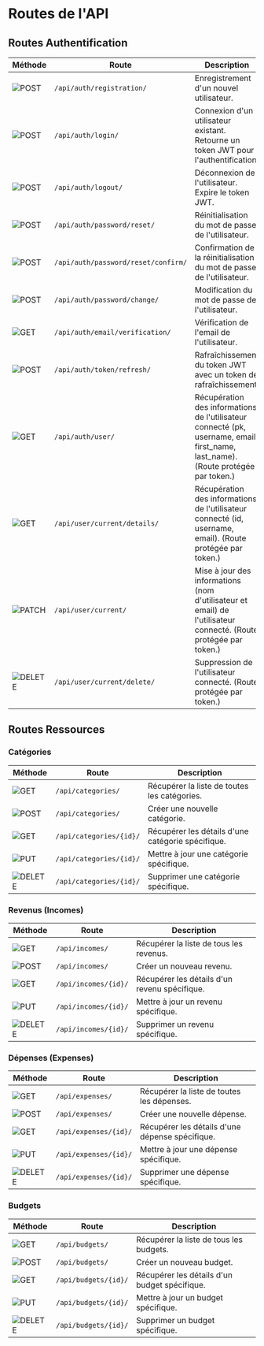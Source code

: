 # Routes de l'API

## Routes Authentification

| **Méthode** | **Route**                       | **Description**                                                                 |
|-------------|----------------------------------|---------------------------------------------------------------------------------|
| ![POST](https://img.shields.io/badge/POST-ffffff?style=for-the-badge&color=614e26)    | `/api/auth/registration/`           | Enregistrement d'un nouvel utilisateur.                                            |
| ![POST](https://img.shields.io/badge/POST-ffffff?style=for-the-badge&color=614e26)    | `/api/auth/login/`              | Connexion d'un utilisateur existant. Retourne un token JWT pour l'authentification.|
| ![POST](https://img.shields.io/badge/POST-ffffff?style=for-the-badge&color=614e26)    | `/api/auth/logout/`             | Déconnexion de l'utilisateur. Expire le token JWT.                              |
| ![POST](https://img.shields.io/badge/POST-ffffff?style=for-the-badge&color=614e26)    | `/api/auth/password/reset/`             | Réinitialisation du mot de passe de l'utilisateur.                         |
| ![POST](https://img.shields.io/badge/POST-ffffff?style=for-the-badge&color=614e26)    | `/api/auth/password/reset/confirm/`             | Confirmation de la réinitialisation du mot de passe de l'utilisateur.                         |
| ![POST](https://img.shields.io/badge/POST-ffffff?style=for-the-badge&color=614e26)    | `/api/auth/password/change/`             | Modification du mot de passe de l'utilisateur.                         |
| ![GET](https://img.shields.io/badge/GET-ffffff?style=for-the-badge&color=2b8100)     | `/api/auth/email/verification/`             | Vérification de l'email de l'utilisateur.                         |
| ![POST](https://img.shields.io/badge/POST-ffffff?style=for-the-badge&color=614e26)    | `/api/auth/token/refresh/`      | Rafraîchissement du token JWT avec un token de rafraîchissement.                |
| ![GET](https://img.shields.io/badge/GET-ffffff?style=for-the-badge&color=2b8100)     | `/api/auth/user/`             | Récupération des informations de l'utilisateur connecté (pk, username, email, first_name, last_name). (Route protégée par token.)                        |
| ![GET](https://img.shields.io/badge/GET-ffffff?style=for-the-badge&color=2b8100)     | `/api/user/current/details/`             | Récupération des informations de l'utilisateur connecté (id, username, email). (Route protégée par token.)                          |
| ![PATCH](https://img.shields.io/badge/PATCH-ffffff?style=for-the-badge&color=5928ed)     | `/api/user/current/`             | Mise à jour des informations (nom d'utilisateur et email) de l'utilisateur connecté. (Route protégée par token.)                        |
| ![DELETE](https://img.shields.io/badge/DELETE-ffffff?style=for-the-badge&color=77011b)     | `/api/user/current/delete/`             | Suppression de l'utilisateur connecté. (Route protégée par token.)                        |

## Routes Ressources

### Catégories

| **Méthode** | **Route**                       | **Description**                                                                 |
|-------------|----------------------------------|---------------------------------------------------------------------------------|
| ![GET](https://img.shields.io/badge/GET-ffffff?style=for-the-badge&color=2b8100)     | `/api/categories/`              | Récupérer la liste de toutes les catégories.                                    |
| ![POST](https://img.shields.io/badge/POST-ffffff?style=for-the-badge&color=614e26)   | `/api/categories/`              | Créer une nouvelle catégorie.                                                   |
| ![GET](https://img.shields.io/badge/GET-ffffff?style=for-the-badge&color=2b8100)     | `/api/categories/{id}/`         | Récupérer les détails d'une catégorie spécifique.                               |
| ![PUT](https://img.shields.io/badge/PUT-ffffff?style=for-the-badge&color=031e98) | `/api/categories/{id}/`         | Mettre à jour une catégorie spécifique.                                         |
| ![DELETE](https://img.shields.io/badge/DELETE-ffffff?style=for-the-badge&color=77011b) | `/api/categories/{id}/`         | Supprimer une catégorie spécifique. |

### Revenus (Incomes)

| **Méthode** | **Route**                       | **Description**                                                                 |
|-------------|----------------------------------|---------------------------------------------------------------------------------|
| ![GET](https://img.shields.io/badge/GET-ffffff?style=for-the-badge&color=2b8100)     | `/api/incomes/`                 | Récupérer la liste de tous les revenus.                                         |
| ![POST](https://img.shields.io/badge/POST-ffffff?style=for-the-badge&color=614e26)   | `/api/incomes/`                 | Créer un nouveau revenu.                                                        |
| ![GET](https://img.shields.io/badge/GET-ffffff?style=for-the-badge&color=2b8100)     | `/api/incomes/{id}/`            | Récupérer les détails d'un revenu spécifique.                                   |
| ![PUT](https://img.shields.io/badge/PUT-ffffff?style=for-the-badge&color=031e98) | `/api/incomes/{id}/`            | Mettre à jour un revenu spécifique.                                             |
| ![DELETE](https://img.shields.io/badge/DELETE-ffffff?style=for-the-badge&color=77011b) | `/api/incomes/{id}/`            | Supprimer un revenu spécifique.|

### Dépenses (Expenses)

| **Méthode** | **Route**                       | **Description**                                                                 |
|-------------|----------------------------------|---------------------------------------------------------------------------------|
| ![GET](https://img.shields.io/badge/GET-ffffff?style=for-the-badge&color=2b8100)      | `/api/expenses/`                | Récupérer la liste de toutes les dépenses.                                      |
| ![POST](https://img.shields.io/badge/POST-ffffff?style=for-the-badge&color=614e26)   | `/api/expenses/`                | Créer une nouvelle dépense.                                                     |
|  ![GET](https://img.shields.io/badge/GET-ffffff?style=for-the-badge&color=2b8100)      | `/api/expenses/{id}/`           | Récupérer les détails d'une dépense spécifique.                                 |
| ![PUT](https://img.shields.io/badge/PUT-ffffff?style=for-the-badge&color=031e98) | `/api/expenses/{id}/`           | Mettre à jour une dépense spécifique.                                           |
| ![DELETE](https://img.shields.io/badge/DELETE-ffffff?style=for-the-badge&color=77011b) | `/api/expenses/{id}/`           | Supprimer une dépense spécifique. |

### Budgets

| **Méthode** | **Route**                       | **Description**                                                                 |
|-------------|----------------------------------|---------------------------------------------------------------------------------|
|  ![GET](https://img.shields.io/badge/GET-ffffff?style=for-the-badge&color=2b8100)       | `/api/budgets/`                 | Récupérer la liste de tous les budgets.                                         |
| ![POST](https://img.shields.io/badge/POST-ffffff?style=for-the-badge&color=614e26)    | `/api/budgets/`                 | Créer un nouveau budget.                                                        |
|  ![GET](https://img.shields.io/badge/GET-ffffff?style=for-the-badge&color=2b8100)      | `/api/budgets/{id}/`            | Récupérer les détails d'un budget spécifique.                                   |
| ![PUT](https://img.shields.io/badge/PUT-ffffff?style=for-the-badge&color=031e98) | `/api/budgets/{id}/`            | Mettre à jour un budget spécifique.                                             |
| ![DELETE](https://img.shields.io/badge/DELETE-ffffff?style=for-the-badge&color=77011b) | `/api/budgets/{id}/`            | Supprimer un budget spécifique. |
